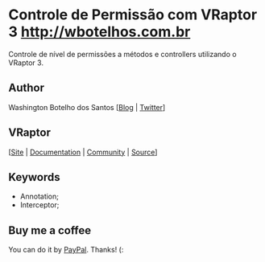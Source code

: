 # Controle de Permissão com VRaptor 3 http://wbotelhos.com.br

Controle de nível de permissões a métodos e controllers utilizando o VRaptor 3. 

## Author

Washington Botelho dos Santos [[Blog](http://wbotelhos.com.br) | [Twitter](http://twitter.com/#!/wbotelhos)]

## VRaptor

[[Site](http://vraptor.caelum.com.br) | [Documentation](http://vraptor.caelum.com.br/documentacao/vraptor3-guia-de-1-minuto/) | [Community](http://vraptor.caelum.com.br/comunidade.jsp) | [Source](http://github.com/caelum/vraptor)]

## Keywords
  
+ Annotation;
+ Interceptor;


## Buy me a coffee

You can do it by [PayPal](https://www.paypal.com/cgi-bin/webscr?cmd=_donations&business=X8HEP2878NDEG&item_name=wbotelhos.com.br). Thanks! (:
